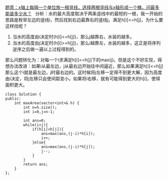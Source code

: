 [题意：x轴上每隔一个单位放一根竖线，选择两根竖线与x轴形成一个桶，问最多能装多少水？](https://leetcode.com/problems/container-with-most-water)  
分析：水的最大高度取决于两条竖线中的最短的一根，我一开始的思路是枚举左边的竖线i，然后找到右边最靠右的竖线j，满足h[i]<=h[j]，为什么要这样找呢？  
 1. 当水的高度由i决定时(h[i]<=h[j])，那么j越靠右，水装的越多。  
 2. 当水的高度由j决定时(h[i]>=h[j])，那么i越靠左，水装的越多，这正是将序列逆序之后做一遍以上过程得到的。  
 
那么问题转化为：对每一个i求满足h[i]<=h[j]下的max(j)。但是这个不好实现，得想办法改进：如果i从最左边，j从最右边开始往中间逼近，那么如果满足h[i]<=h[j]那么这个i就是最左边，j时最右边的。这时候将j左移一定得不到更大解，因为高度由i决定，将j左移只会使间距变小。如果将i右移，就有可能得到更大的h[i]，使得面积更大。
 
```
class Solution {
public:
    int maxArea(vector<int>& h) {
        int n=h.size();
        int i=0,j=n-1;
    
        int ans=0;
        while(i<j){
            if(h[i]<h[j]){
                ans=max(ans,(j-i)*h[i]);
                i++;
            }else{
                ans=max(ans,(j-i)*h[j]);
                j--;
            }
        }
        return ans;
    }
};
```
